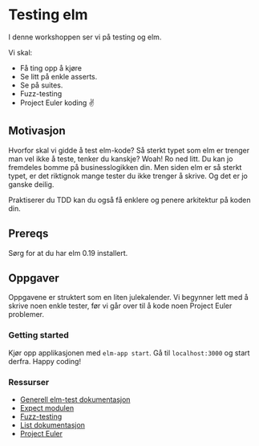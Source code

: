 # Testing elm
I denne workshoppen ser vi på testing og elm.

Vi skal:
* Få ting opp å kjøre
* Se litt på enkle asserts.
* Se på suites.
* Fuzz-testing
* Project Euler koding ✌️

## Motivasjon

Hvorfor skal vi gidde å test elm-kode? Så sterkt typet som elm er trenger man vel ikke å teste, tenker du kanskje? Woah! Ro ned litt. Du kan jo fremdeles bomme på businesslogikken din. Men siden elm er så sterkt typet, er det riktignok mange tester du ikke trenger å skrive. Og det er jo ganske deilig.

Praktiserer du TDD kan du også få enklere og penere arkitektur på koden din.



## Prereqs
Sørg for at du har elm 0.19 installert.


## Oppgaver
Oppgavene er struktert som en liten julekalender. Vi begynner lett med å skrive noen enkle tester, før vi går over til å kode noen Project Euler problemer.

### Getting started
Kjør opp applikasjonen med `elm-app start`. Gå til `localhost:3000` og start derfra. Happy coding!


### Ressurser
* [Generell elm-test dokumentasjon](https://package.elm-lang.org/packages/elm-community/elm-test/4.2.0/)
* [Expect modulen](https://package.elm-lang.org/packages/elm-community/elm-test/4.2.0/Expect)
* [Fuzz-testing](https://package.elm-lang.org/packages/elm-community/elm-test/4.2.0/Fuzz)
* [List dokumentasjon](https://package.elm-lang.org/packages/elm/core/latest/List)
* [Project Euler](https://package.elm-lang.org/packages/elm-community/elm-test/4.2.0/Fuzz)
